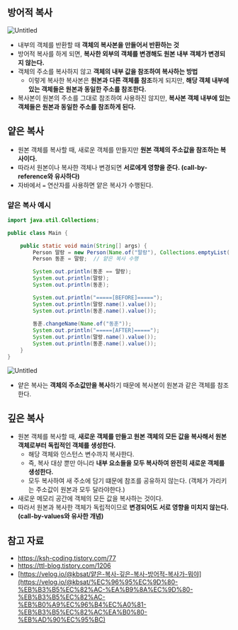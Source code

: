 ## 방어적 복사

![Untitled](https://img1.daumcdn.net/thumb/R1280x0/?scode=mtistory2&fname=https%3A%2F%2Fblog.kakaocdn.net%2Fdn%2F9PS5P%2Fbtr0vdlG86P%2FksOkWyJREenQLLKqU9z081%2Fimg.png)

- 내부의 객체를 반환할 때 **객체의 복사본을 만들어서 반환하는 것**
- 방어적 복사를 하게 되면, **복사한 외부의 객체를 변경해도 원본 내부 객체가 변경되지 않는다.**
- 객체의 주소를 복사하지 않고 **객체의 내부 값을 참조하여 복사하는 방법**
    - 이렇게 복사한 복사본은 **원본과 다른 객체를 참조**하게 되지만, **해당 객체 내부에 있는 객체들은 원본과 동일한 주소를 참조한다.**
- 복사본이 원본의 주소를 그대로 참조하여 사용하진 않지만, **복사본 객체 내부에 있는 객체들은 원본과 동일한 주소를 참조하게 된다.**

## 얕은 복사

- 원본 객체를 복사할 때, 새로운 객체를 만들지만 **원본 객체의 주소값을 참조하는 복사이다.**
- 따라서 원본이나 복사한 객체나 변경되면 **서로에게 영향을 준다. (call-by-reference와 유사하다)**
- 자바에서 `=` 연산자를 사용하면 얕은 복사가 수행된다.

### 얕은 복사 예시

```java
import java.util.Collections;

public class Main {

    public static void main(String[] args) {
        Person 말랑 = new Person(Name.of("말랑"), Collections.emptyList());
        Person 동훈 = 말랑;  // 얕은 복사 수행

        System.out.println(동훈 == 말랑);
        System.out.println(말랑);
        System.out.println(동훈);

        System.out.println("=====[BEFORE]=====");
        System.out.println(말랑.name().value());
        System.out.println(동훈.name().value());
        
        동훈.changeName(Name.of("동훈"));
        System.out.println("=====[AFTER]=====");
        System.out.println(말랑.name().value());
        System.out.println(동훈.name().value());
    }
}
```

![Untitled](https://img1.daumcdn.net/thumb/R1280x0/?scode=mtistory2&fname=https%3A%2F%2Fblog.kakaocdn.net%2Fdn%2Fsh0Wo%2Fbtr0xPqYEB6%2FZ9It5upxtj1ntHEErWWl5K%2Fimg.png)

- 얕은 복사는 **객체의 주소값만을 복사**하기 때문에 복사본이 원본과 같은 객체를 참조한다.

## 깊은 복사

- 원본 객체를 복사할 때, **새로운 객체를 만들고 원본 객체의 모든 값을 복사해서 원본 객체로부터 독립적인 객체를 생성한다.**
    - 해당 객체와 인스턴스 변수까지 복사한다.
    - 즉, 복사 대상 뿐만 아니라 **내부 요소들을 모두 복사하여 완전히 새로운 객체를 생성한다.**
    - 모두 복사하여 새 주소에 담기 떄문에 참조를 공유하지 않는다. (객체가 가리키는 주소값이 원본과 모두 달라야한다.)
- 새로운 메모리 공간에 객체의 모든 값을 복사하는 것이다.
- 따라서 원본과 복사한 객체가 독립적이므로 **변경되어도 서로 영향을 미치지 않는다. (call-by-values와 유사한 개념)**

## 참고 자료

- https://ksh-coding.tistory.com/77
- https://ttl-blog.tistory.com/1206
- [https://velog.io/@kbsat/얕은-복사-깊은-복사-방어적-복사가-뭐야](https://velog.io/@kbsat/%EC%96%95%EC%9D%80-%EB%B3%B5%EC%82%AC-%EA%B9%8A%EC%9D%80-%EB%B3%B5%EC%82%AC-%EB%B0%A9%EC%96%B4%EC%A0%81-%EB%B3%B5%EC%82%AC%EA%B0%80-%EB%AD%90%EC%95%BC)